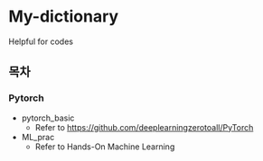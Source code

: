 # My-dictionary
Helpful for codes

## 목차

### Pytorch
* pytorch_basic
	- Refer to https://github.com/deeplearningzerotoall/PyTorch 
* ML_prac
	- Refer to Hands-On Machine Learning
